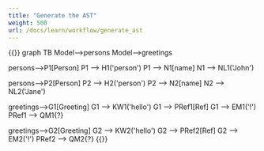 ```yaml
---
title: "Generate the AST"
weight: 500
url: /docs/learn/workflow/generate_ast
---
```


{{<mermaid>}}
graph TB
  Model-->persons
  Model-->greetings
  
  persons-->P1[Person]
  P1 --> H1('person')
  P1 --> N1[name]
  N1 --> NL1('John')
  
  persons-->P2[Person]
  P2 --> H2('person')
  P2 --> N2[name]
  N2 --> NL2('Jane')

  greetings-->G1[Greeting]
  G1 --> KW1('hello')
  G1 --> PRef1[Ref]
  G1 --> EM1('!')
  PRef1 --> QM1{?}

  greetings-->G2[Greeting]
  G2 --> KW2('hello')
  G2 --> PRef2[Ref]
  G2 --> EM2('!')
  PRef2 --> QM2{?}
{{</mermaid>}}